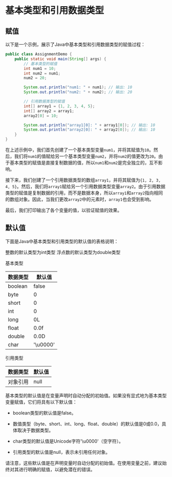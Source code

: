 # 基本类型和引用数据类型

## 赋值

以下是一个示例，展示了Java中基本类型和引用数据类型的赋值过程：

```java
public class AssignmentDemo {
    public static void main(String[] args) {
        // 基本类型的赋值
        int num1 = 10;
        int num2 = num1;
        num2 = 20;

        System.out.println("num1: " + num1); // 输出: 10
        System.out.println("num2: " + num2); // 输出: 20

        // 引用数据类型的赋值
        int[] array1 = {1, 2, 3, 4, 5};
        int[] array2 = array1;
        array2[0] = 10;

        System.out.println("array1[0]: " + array1[0]); // 输出: 10
        System.out.println("array2[0]: " + array2[0]); // 输出: 10
    }
}
```

在上述示例中，我们首先创建了一个基本类型变量`num1`，并将其赋值为`10`。然后，我们将`num1`的值赋给另一个基本类型变量`num2`，并将`num2`的值更改为`20`。由于基本类型的赋值是直接复制数据的值，所以`num1`和`num2`是完全独立的，互不影响。

接下来，我们创建了一个引用数据类型的数组`array1`，并将其赋值为`{1, 2, 3, 4, 5}`。然后，我们将`array1`赋给另一个引用数据类型变量`array2`。由于引用数据类型的赋值是复制数据的引用，而不是数据本身，所以`array1`和`array2`指向相同的数组对象。因此，当我们更改`array2`中的元素时，`array1`也会受到影响。

最后，我们打印输出了各个变量的值，以验证赋值的效果。

## 默认值

下面是Java中基本类型和引用类型的默认值的表格说明：

整数的默认类型为int类型
浮点数的默认类型为double类型

基本类型

|数据类型|默认值|
|-|-|
|boolean|false|
|byte|0|
|short|0|
|int|0|
|long|0L|
|float|0.0f|
|double|0.0D|
|char|'\u0000'|

引用类型

|数据类型|默认值|
|-|-|
|对象引用|null|

基本类型的默认值是在变量声明时自动分配的初始值。如果没有显式地为基本类型变量赋值，它们将具有以下默认值：

- boolean类型的默认值是false。

- 数值类型（byte、short、int、long、float、double）的默认值是0或0.0，具体取决于数据类型。

- char类型的默认值是Unicode字符'\u0000'（空字符）。

- 引用类型的默认值是null，表示未引用任何对象。

请注意，这些默认值是在声明变量时自动分配的初始值。在使用变量之前，建议始终对其进行明确的赋值，以避免潜在的错误。
